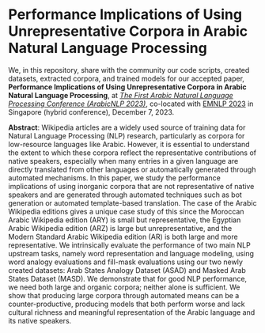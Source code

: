 # Performance Implications of Using Unrepresentative Corpora in Arabic Natural Language Processing

We, in this repository, share with the community our code scripts, created datasets, extracted corpora, and trained models for our accepted paper, **Performance Implications of Using Unrepresentative Corpora in Arabic Natural Language Processing**, at *[The First Arabic Natural Language Processing Conference (ArabicNLP 2023)](https://sites.google.com/view/wanlp2023)*, co-located with [EMNLP 2023](https://2023.emnlp.org/) in Singapore (hybrid conference), December 7, 2023. 


**Abstract**: Wikipedia articles are a widely used source of training data for Natural Language Processing (NLP) research, particularly as corpora for low-resource languages like Arabic. However, it is essential to understand the extent to which these corpora reflect the representative contributions of native speakers, especially when many entries in a given language are directly translated from other languages or automatically generated through automated mechanisms. In this paper, we study the performance implications of using inorganic corpora that are not representative of native speakers and are generated through automated techniques such as bot generation or automated template-based translation. The case of the Arabic Wikipedia editions gives a unique case study of this since the Moroccan Arabic Wikipedia edition (ARY) is small but representative, the Egyptian Arabic Wikipedia edition (ARZ) is large but unrepresentative, and the Modern Standard Arabic Wikipedia edition (AR) is both large and more representative. We intrinsically evaluate the performance of two main NLP upstream tasks, namely word representation and language modeling, using word analogy evaluations and fill-mask evaluations using our two newly created datasets: Arab States Analogy Dataset (ASAD) and Masked Arab States Dataset (MASD). We demonstrate that for good NLP performance, we need both large and organic corpora; neither alone is sufficient. We show that producing large corpora through automated means can be a counter-productive, producing models that both perform worse and lack cultural richness and meaningful representation of the Arabic language and its native speakers.